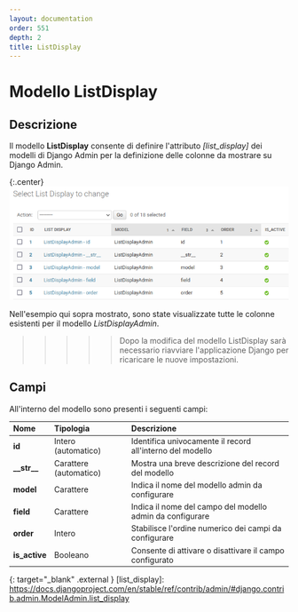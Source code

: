 ```yaml
---
layout: documentation
order: 551
depth: 2
title: ListDisplay
---
```

# Modello ListDisplay

## Descrizione

Il modello **ListDisplay** consente di definire l'attributo *[list_display]*
dei modelli di Django Admin per la definizione delle colonne da mostrare su
Django Admin.

{:.center}
![Elenco delle colonne](/resources/django-admin-settings/archive/latest/italian/listdisplay.png)

Nell'esempio qui sopra mostrato, sono state visualizzate tutte le colonne
esistenti per il modello *ListDisplayAdmin*.

>>>>> Dopo la modifica del modello ListDisplay sarà necessario riavviare
>>>>> l'applicazione Django per ricaricare le nuove impostazioni.

## Campi

All'interno del modello sono presenti i seguenti campi:

| Nome            | Tipologia              | Descrizione                                               |
|:----------------|:-----------------------|:----------------------------------------------------------|
| **id**          | Intero (automatico)    | Identifica univocamente il record all'interno del modello |
| **\_\_str\_\_** | Carattere (automatico) | Mostra una breve descrizione del record del modello       |
| **model**       | Carattere              | Indica il nome del modello admin da configurare           |
| **field**       | Carattere              | Indica il nome del campo del modello admin da configurare |
| **order**       | Intero                 | Stabilisce l'ordine numerico dei campi da configurare     |
| **is_active**   | Booleano               | Consente di attivare o disattivare il campo configurato   |

{: target="_blank" .external }
[list_display]: https://docs.djangoproject.com/en/stable/ref/contrib/admin/#django.contrib.admin.ModelAdmin.list_display
